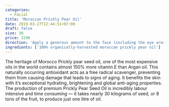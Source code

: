```yaml
---
categories:
  - Facial
title: 'Moroccan Prickly Pear Oil'
date: 2019-03-27T12:44:51+07:00
draft: false
size: 30
price: 2290
direction: 'Apply a generous amount to the face (including the eye area). Massage gently into skin and around the eye area.'
ingredients: ['100% organically-harvested moroccan prickly pear oil']
---
```


The heritage of Morocco Prickly pear seed oil, one of the most expensive oils in the world contains almost 150% more vitamin E than Argan oil. This naturally occurring antioxidant acts as a free radical scavenger, preventing them from causing damage that leads to signs of aging. It benefits the skin with it’s exceptional hydrating, brightening and global anti-aging properties. The production of premium Prickly Pear Seed Oil is incredibly labour intensive and time consuming — it takes nearly 30 kilograms of seed, or 8 tons of the fruit, to produce just one litre of oil.
